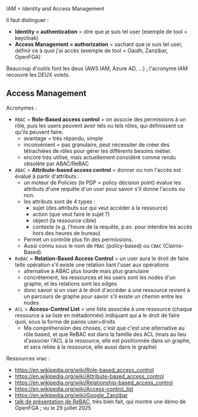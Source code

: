 IAM = Identity and Access Management

Il faut distinguer :

- **Identity = authentication** = dire que je suis tel user (exemple de tool = keycloak)
- **Access Management = authorization** = sachant que je suis tel user, définir ce à quoi j'ai accès (exemple de tool = Oauth, Zanzibar, OpenFGA)

Beaucoup d'outils font les deux (AWS IAM, Azure AD, ...) ; l'acronyme IAM recouvre les DEUX volets.


## Access Management


Acronymes :

- `RBAC` = **Role-Based access control** = on associe des permissions à un rôle, puis les users peuvent avoir tels ou tels rôles, qui définissent ce qu'ils peuvent faire.
    - avantage = très répandu, simple
    - inconvénient = pas granulaire, peut nécessiter de créer des tétrachiées de rôles pour gérer les différents besoins métier.
    - encore très utilisé, mais actuellement considéré comme rendu obsolète par ABAC/ReBAC
- `ABAC` = **Attribute-based access control** = donner ou non l'accès est évalué à partir d'attributs :
    - un moteur de Policies (le PDP = policy décision point) évalue les attributs d'une requête d'un user pour savoir s'il donne l'accès ou non.
    - les attributs sont de 4 types :
        - sujet (des attributs sur qui veut accéder à la ressource)
        - action (que veut faire le sujet ?)
        - object (la ressource cible)
        - contexte (e.g. l'heure de la requête, p.ex. pour interdire les accès hors des heures de bureau)
    - Permet un contrôle plus fin des permissions.
    - Aussi connu sous le nom de `PBAC` (policy-based) ou `CBAC` (Claims-Based).
- `ReBAC` = **Relation-Based Access Control** = un user aura le droit de faire telle opération s'il existe une relation liant l'user aux opérations
    - alternative à ABAC plus lourde mais plus granulaire
    - concrètement, les ressources et les users sont les nodes d'un graphe, et les relations sont les edges
    - donc savoir si un user à le droit d'accéder à une ressource revient à un parcours de graphe pour savoir s'il existe un chemin entre les nodes
- `ACL` = **Access-Control List** = une liste associée à une ressource (chaque ressource a sa liste en métadonnée) indiquant qui a le droit de faire quoi, sous la forme de paires user+droits
    - Ma compréhension des choses, c'est que c'est une alternative au rôle based, et que ReBAC est dans la famille des ACL (mais au lieu d'associer l'ACL à la ressource, elle est positionnée dans un graphe, et sera reliée à la ressource, elle aussi dans le graphe)

Ressources vrac :

- https://en.wikipedia.org/wiki/Role-based_access_control
- https://en.wikipedia.org/wiki/Attribute-based_access_control
- https://en.wikipedia.org/wiki/Relationship-based_access_control
- https://en.wikipedia.org/wiki/Access-control_list
- https://en.wikipedia.org/wiki/Google_Zanzibar
- [talk de présentation de ReBAC](https://youtu.be/aJn0v9OR4K8?si=LEyUdAf50kuvkMNZ), très bien fait, qui montre une démo de OpenFGA ; vu le 29 juillet 2025
